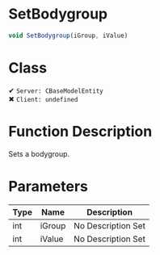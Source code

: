 # SetBodygroup
```js	
void SetBodygroup(iGroup, iValue)
```
# Class
✔ `Server: CBaseModelEntity`  
✖ `Client: undefined`  

# Function Description
Sets a bodygroup.
# Parameters
Type|Name|Description
--|--|--
int|iGroup|No Description Set
int|iValue|No Description Set
